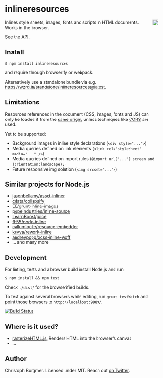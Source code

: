 inlineresources
===============

<a href="https://www.npmjs.org/package/inlineresources">
    <img src="https://badge.fury.io/js/inlineresources.svg"
         align="right" alt="NPM version" height="18">
</a>

Inlines style sheets, images, fonts and scripts in HTML documents. Works in the browser.

See the [API](https://github.com/cburgmer/inlineresources/wiki/API).

Install
-------

    $ npm install inlineresources

and require through browserify or webpack.

Alternatively use a standalone bundle via e.g. https://wzrd.in/standalone/inlineresources@latest.

Limitations
-----------

Resources referenced in the document (CSS, images, fonts and JS) can only be loaded if from the [same origin](https://developer.mozilla.org/en-US/docs/Web/JavaScript/Same_origin_policy_for_JavaScript), unless techniques like [CORS](http://enable-cors.org) are used.

Yet to be supported:

* Background images in inline style declarations (`<div style="...">`)
* Media queries defined on link elements (`<link rel="stylesheet" media="..." />`)
* Media queries defined on import rules (`@import url("...") screen and (orientation:landscape);`)
* Future responsive img solution (`<img srcset="...">`)

Similar projects for Node.js
----------------------------

* [jasonbellamy/asset-inliner](https://github.com/jasonbellamy/asset-inliner)
* [cdata/collapsify](https://github.com/cdata/collapsify)
* [EE/grunt-inline-images](https://github.com/EE/grunt-inline-images)
* [popeindustries/inline-source](https://github.com/popeindustries/inline-source)
* [LearnBoost/juice](https://github.com/LearnBoost/juice)
* [fb55/node-inline](https://github.com/fb55/node-inline)
* [callumlocke/resource-embedder](https://github.com/callumlocke/resource-embedder)
* [kevva/rework-inline](https://github.com/kevva/rework-inline)
* [andreypopp/xcss-inline-woff](https://github.com/andreypopp/xcss-inline-woff)
* ... and many more

Development
-----------

For linting, tests and a browser build install Node.js and run

    $ npm install && npm test

Check `./dist/` for the browserified builds.

To test against several browsers while editing, run `grunt testWatch` and point those browsers to `http://localhost:9989/`.

[![Build Status](https://travis-ci.org/cburgmer/inlineresources.svg?branch=master)](https://travis-ci.org/cburgmer/inlineresources)

Where is it used?
-----------------

* [rasterizeHTML.js](https://github.com/cburgmer/rasterizeHTML.js), Renders HTML into the browser's canvas
* ...

Author
------
Christoph Burgmer. Licensed under MIT. Reach out [on Twitter](https://twitter.com/cburgmer).
